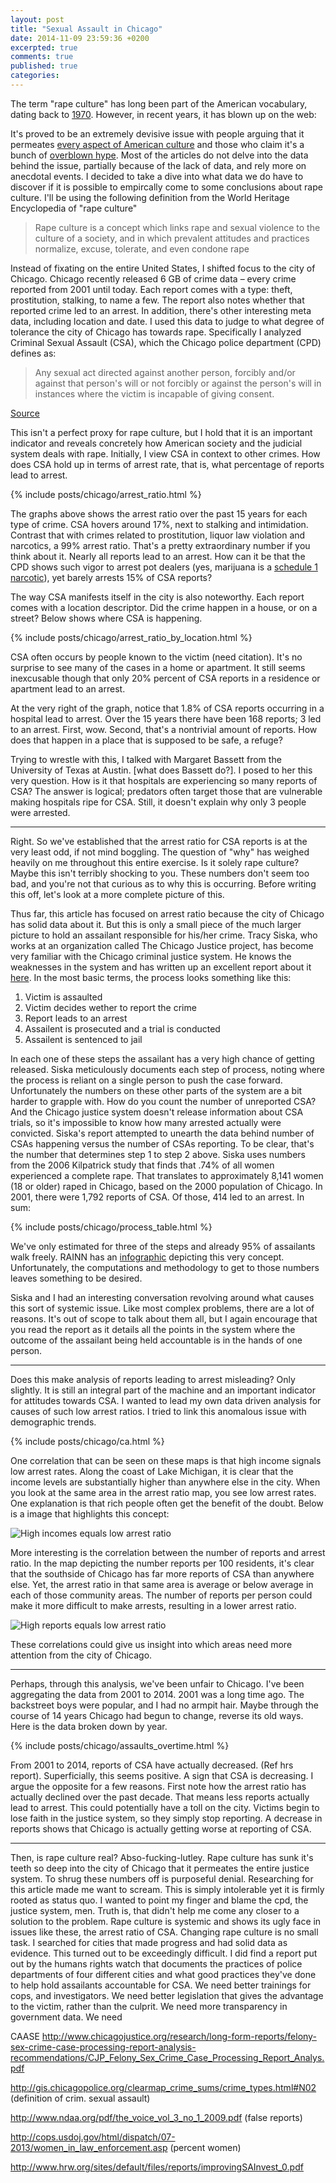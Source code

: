 ```yaml
---
layout: post
title: "Sexual Assault in Chicago"
date: 2014-11-09 23:59:36 +0200
excerpted: true
comments: true
published: true
categories:
---
```


The term "rape culture" has long been part of the American vocabulary, dating back to [1970](http://en.wikipedia.org/wiki/Rape_culture#cite_note-Smith2004-11). However, in recent years, it has blown up on the web:

<div style="text-align:center">
<script type="text/javascript" src="//www.google.com/trends/embed.js?hl=en-US&q=rape+culture&tz&content=1&cid=TIMESERIES_GRAPH_0&export=5&w=500&h=330"></script>
</div>

It's proved to be an extremely devisive issue with people arguing that it permeates [every aspect of American culture](http://www.thenation.com/blog/172024/americas-rape-problem-we-refuse-admit-there-one) and those who claim it's a bunch of [overblown hype](http://time.com/30545/its-time-to-end-rape-culture-hysteria/). Most of the articles do not delve into the data behind the issue, partially because of the lack of data, and rely more on anecdotal events. I decided to take a dive into what data we do have to discover if it is possible to empircally  come to some conclusions about rape culture. I'll be using the following definition from the World Heritage Encyclopedia of "rape culture" 

> Rape culture is a concept which links rape and sexual violence to the culture of a society, and in which prevalent attitudes and practices normalize, excuse, tolerate, and even condone rape

Instead of fixating on the entire United States, I shifted focus to the city of Chicago. Chicago recently released 6 GB of crime data – every crime reported from 2001 until today. Each report comes with a type: theft, prostitution, stalking, to name a few. The report also notes whether that reported crime led to an arrest. In addition, there's other interesting meta data, including location and date. I used this data to judge to what degree of tolerance the city of Chicago has towards rape. Specifically I analyzed Criminal Sexual Assault (CSA), which the Chicago police department (CPD) defines as:

> Any sexual act directed against another person, forcibly and/or against that person's will or not forcibly or against the person's will in instances where the victim is incapable of giving consent. 

[Source](http://gis.chicagopolice.org/clearmap/crime_types.html)

This isn't a perfect proxy for rape culture, but I hold that it is an important indicator and reveals concretely how American society and the judicial system deals with rape. Initially, I view CSA in context to other crimes. How does CSA hold up in terms of arrest rate, that is, what percentage of reports lead to arrest.

{% include posts/chicago/arrest_ratio.html %}

The graphs above shows the arrest ratio over the past 15 years for each type of crime. CSA hovers around 17%, next to stalking and intimidation. Contrast that with crimes related to prostitution, liquor law violation and narcotics, a 99% arrest ratio. That's a pretty extraordinary number if you think about it. Nearly all reports lead to an arrest. How can it be that the CPD shows such vigor to arrest pot dealers (yes, marijuana is a [schedule 1 narcotic](http://www.drugs.com/article/csa-schedule-1.html)), yet barely arrests 15% of CSA reports?

The way CSA manifests itself in the city is also noteworthy. Each report comes with a location descriptor. Did the crime happen in a house, or on a street? Below shows where CSA is happening.

{% include posts/chicago/arrest_ratio_by_location.html %}

CSA often occurs by people known to the victim (need citation). It's no surprise to see many of the cases in a home or apartment. It still seems inexcusable though that only 20% percent of CSA reports in a residence or apartment lead to an arrest.

At the very right of the graph, notice that 1.8% of CSA reports occurring in a hospital lead to arrest. Over the 15 years there have been 168 reports; 3 led to an arrest. First, wow. Second, that's a nontrivial amount of reports. How does that happen in a place that is supposed to be safe, a refuge?

Trying to wrestle with this, I talked with Margaret Bassett from the University of Texas at Austin. [what does Bassett do?]. I posed to her this very question. How is it that hospitals are experiencing so many reports of CSA? The answer is logical; predators often target those that are vulnerable making hospitals ripe for CSA. Still, it doesn't explain why only 3 people were arrested.

---

Right. So we've established that the arrest ratio for CSA reports is at the very least odd, if not mind boggling. The question of "why" has weighed heavily on me throughout this entire exercise. Is it solely rape culture? Maybe this isn't terribly shocking to you. These numbers don't seem too bad, and you're not that curious as to why this is occurring. Before writing this off, let's look at a more complete picture of this.

Thus far, this article has focused on arrest ratio because the city of Chicago has solid data about it. But this is only a small piece of the much larger picture to hold an assailant responsible for his/her crime. Tracy Siska, who works at an organization called The Chicago Justice project, has become very familiar with the Chicago criminal justice system. He knows the weaknesses in the system and has written up an excellent report about it [here](http://www.chicagojustice.org/research/long-form-reports/felony-sex-crime-case-processing-report-analysis-recommendations/CJP_Felony_Sex_Crime_Case_Processing_Report_Analys.pdf). In the most basic terms, the process looks something like this:

1. Victim is assaulted
2. Victim decides wether to report the crime
3. Report leads to an arrest
4. Assailent is prosecuted and a trial is conducted
5. Assailent is sentenced to jail

In each one of these steps the assailant has a very high chance of getting released. Siska meticulously documents each step of process, noting where the process is reliant on a single person to push the case forward. Unfortunately the numbers on these other parts of the system are a bit harder to grapple with. How do you count the number of unreported CSA? And the Chicago justice system doesn't release information about CSA trials, so it's impossible to know how many arrested actually were convicted. Siska's report attempted to unearth the data behind number of CSAs happening versus the number of CSAs reporting. To be clear, that's the number that determines step 1 to step 2 above. Siska uses numbers from the 2006 Kilpatrick study that finds that .74% of all women experienced a complete rape. That translates to approximately 8,141 women (18 or older) raped in Chicago, based on the 2000 population of Chicago. In 2001, there were 1,792 reports of CSA. Of those, 414 led to an arrest. In sum:

{% include posts/chicago/process_table.html %}


We've only estimated for three of the steps and already 95% of assailants walk freely. RAINN has an [infographic](https://rainn.org/get-information/statistics/reporting-rates) depicting this very concept. Unfortunately, the computations and methodology to get to those numbers leaves something to be desired.

Siska and I had an interesting conversation revolving around what causes this sort of systemic issue. Like most complex problems, there are a lot of reasons. It's out of scope to talk about them all, but I again encourage that you read the report as it details all the points in the system where the outcome of the assailant being held accountable is in the hands of one person.

---
Does this make analysis of reports leading to arrest misleading? Only slightly. It is still an integral part of the machine and an important indicator for attitudes towards CSA. I wanted to lead my own data driven analysis for causes of such low arrest ratios. I tried to link this anomalous issue with demographic trends.

{% include posts/chicago/ca.html %}


One correlation that can be seen on these maps is that high income signals low arrest rates. Along the coast of Lake Michigan, it is clear that the income levels are substantially higher than anywhere else in the city. When you look at the same area in the arrest ratio map, you see low arrest rates. One explanation is that rich people often get the benefit of the doubt. Below is a image that highlights this concept:

![High incomes equals low arrest ratio](/images/chicago/high_income_low_arrests.png)

More interesting is the correlation between the number of reports and arrest ratio. In the map depicting the number reports per 100 residents, it's clear that the southside of Chicago has far more reports of CSA than anywhere else. Yet, the arrest ratio in that same area is average or below average in each of those community areas. The number of reports per person could make it more difficult to make arrests, resulting in a lower arrest ratio.

![High reports equals low arrest ratio](/images/chicago/high_reports_low_arrests.png)

These correlations could give us insight into which areas need more attention from the city of Chicago.

---

Perhaps, through this analysis, we've been unfair to Chicago. I've been aggregating the data from 2001 to 2014. 2001 was a long time ago. The backstreet boys were popular, and I had no armpit hair. Maybe through the course of 14 years Chicago had begun to change, reverse its old ways. Here is the data broken down by year.

{% include posts/chicago/assaults_overtime.html %}

From 2001 to 2014, reports of CSA have actually decreased. (Ref hrs report). Superficially, this seems positive. A sign that CSA is decreasing. I argue the opposite for a few reasons. First note how the arrest ratio has actually declined over the past decade. That means less reports actually lead to arrest. This could potentially have a toll on the city. Victims begin to lose faith in the justice system, so they simply stop reporting. A decrease in reports shows that Chicago is actually getting worse at reporting of CSA. 

---

Then, is rape culture real? Abso-fucking-lutley. Rape culture has sunk it's teeth so deep into the city of Chicago that it permeates the entire justice system. To shrug these numbers off is purposeful denial. Researching for this article made me want to scream. This is simply intolerable yet it is firmly rooted as status quo. I wanted to point my finger and blame the cpd, the justice system, men. Truth is, that didn't help me come any closer to a solution to the problem. Rape culture is systemic and shows its ugly face in issues like these, the arrest ratio of CSA. Changing rape culture is no small task. I searched for cities that made progress and had solid data as evidence. This turned out to be exceedingly difficult. I did find a report put out by the humans rights watch that documents the practices of police departments of four different cities and what good practices they've done to help hold assailants accountable for CSA. We need better trainings for cops, and investigators. We need better legislation that gives the advantage to the victim, rather than the culprit. We need more transparency in government data. We need


CAASE
http://www.chicagojustice.org/research/long-form-reports/felony-sex-crime-case-processing-report-analysis-recommendations/CJP_Felony_Sex_Crime_Case_Processing_Report_Analys.pdf


http://gis.chicagopolice.org/clearmap_crime_sums/crime_types.html#N02 (definition of crim. sexual assault)

http://www.ndaa.org/pdf/the_voice_vol_3_no_1_2009.pdf (false reports)

http://cops.usdoj.gov/html/dispatch/07-2013/women_in_law_enforcement.asp (percent women)

http://www.hrw.org/sites/default/files/reports/improvingSAInvest_0.pdf
